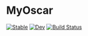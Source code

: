 # MyOscar

[![Stable](https://img.shields.io/badge/docs-stable-blue.svg)](https://LucaRemke.github.io/MyOscar.jl/stable/)
[![Dev](https://img.shields.io/badge/docs-dev-blue.svg)](https://LucaRemke.github.io/MyOscar.jl/dev/)
[![Build Status](https://github.com/LucaRemke/MyOscar.jl/actions/workflows/CI.yml/badge.svg?branch=main)](https://github.com/LucaRemke/MyOscar.jl/actions/workflows/CI.yml?query=branch%3Amain)
